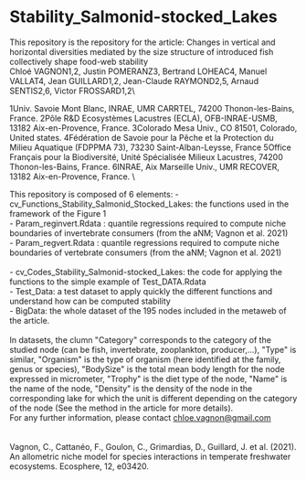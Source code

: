 # Stability_Salmonid-stocked_Lakes
 This repository is the repository for the article: 
 Changes in vertical and horizontal diversities mediated by the size structure of introduced fish collectively shape food-web stability \
 Chloé VAGNON1,2, Justin POMERANZ3, Bertrand LOHEAC4, Manuel VALLAT4, Jean GUILLARD1,2, Jean-Claude RAYMOND2,5, Arnaud SENTIS2,6, Victor FROSSARD1,2\

1Univ. Savoie Mont Blanc, INRAE, UMR CARRTEL, 74200 Thonon-les-Bains, France.
2Pôle R&D Ecosystèmes Lacustres (ECLA), OFB-INRAE-USMB, 13182 Aix-en-Provence, France. 
3Colorado Mesa Univ., CO 81501, Colorado, United states.
4Fédération de Savoie pour la Pêche et la Protection du Milieu Aquatique (FDPPMA 73), 73230 Saint-Alban-Leysse, France
5Office Français pour la Biodiversité, Unité Spécialisée Milieux Lacustres, 74200 Thonon-les-Bains, France.
6INRAE, Aix Marseille Univ., UMR RECOVER, 13182 Aix-en-Provence, France.
\

 This repository is composed of 6 elements: 
    - cv_Functions_Stability_Salmonid_Stocked_Lakes: the functions used in the framework of the Figure 1 \
    - Param_reginvert.Rdata : quantile regressions required to compute niche boundaries of invertebrate consumers (from the aNM; Vagnon et al. 2021) \
    - Param_regvert.Rdata :  quantile regressions required to compute niche boundaries of vertebrate consumers (from the aNM; Vagnon et al. 2021) \
    \
    - cv_Codes_Stability_Salmonid-stocked_Lakes: the code for applying the functions to the simple example of Test_DATA.Rdata \
    - Test_Data: a test dataset to apply quickly the different functions and understand how can be computed stability \
    - BigData: the whole dataset of the 195 nodes included in the metaweb of the article.\
\
In datasets, the clumn "Category" corresponds to the category of the studied node (can be fish, invertebrate, zooplankton, producer,...), "Type" is similar, "Organism" is the type of organism (here identified at the family, genus or species), "BodySize" is the total mean body length for the node expressed in micrometer, "Trophy" is the diet type of the node, "Name" is the name of the node, "Density" is the density of the node in the corresponding lake for which the unit is different depending on the category of the node (See the method in the article for more details).
\
 For any further information, please contact chloe.vagnon@gmail.com
\
\
\
Vagnon, C., Cattanéo, F., Goulon, C., Grimardias, D., Guillard, J. et al. (2021). An allometric niche model for species interactions in temperate freshwater ecosystems. Ecosphere, 12, e03420.



